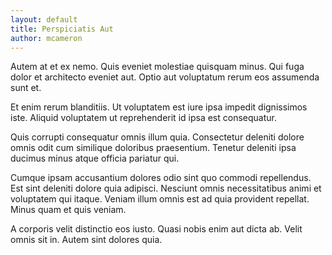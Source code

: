 ```yaml
---
layout: default
title: Perspiciatis Aut
author: mcameron
---
```


Autem at et ex nemo. Quis eveniet molestiae quisquam minus. Qui fuga dolor et architecto eveniet aut. Optio aut voluptatum rerum eos assumenda sunt et.

Et enim rerum blanditiis. Ut voluptatem est iure ipsa impedit dignissimos iste. Aliquid voluptatem ut reprehenderit id ipsa est consequatur.

Quis corrupti consequatur omnis illum quia. Consectetur deleniti dolore omnis odit cum similique doloribus praesentium. Tenetur deleniti ipsa ducimus minus atque officia pariatur qui.

Cumque ipsam accusantium dolores odio sint quo commodi repellendus. Est sint deleniti dolore quia adipisci. Nesciunt omnis necessitatibus animi et voluptatem qui itaque. Veniam illum omnis est ad quia provident repellat. Minus quam et quis veniam.

A corporis velit distinctio eos iusto. Quasi nobis enim aut dicta ab. Velit omnis sit in. Autem sint dolores quia.
